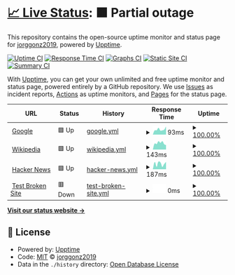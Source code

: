 # [📈 Live Status](https://demo.upptime.js.org): <!--live status--> **🟧 Partial outage**

This repository contains the open-source uptime monitor and status page for [jorggonz2019](https://jorggonz2016.github.io/), powered by [Upptime](https://github.com/upptime/upptime).

[![Uptime CI](https://github.com/jorggonz2016/upptime/workflows/Uptime%20CI/badge.svg)](https://github.com/jorggonz2016/upptime/actions?query=workflow%3A%22Uptime+CI%22)
[![Response Time CI](https://github.com/jorggonz2016/upptime/workflows/Response%20Time%20CI/badge.svg)](https://github.com/jorggonz2016/upptime/actions?query=workflow%3A%22Response+Time+CI%22)
[![Graphs CI](https://github.com/jorggonz2016/upptime/workflows/Graphs%20CI/badge.svg)](https://github.com/jorggonz2016/upptime/actions?query=workflow%3A%22Graphs+CI%22)
[![Static Site CI](https://github.com/jorggonz2016/upptime/workflows/Static%20Site%20CI/badge.svg)](https://github.com/jorggonz2016/upptime/actions?query=workflow%3A%22Static+Site+CI%22)
[![Summary CI](https://github.com/jorggonz2016/upptime/workflows/Summary%20CI/badge.svg)](https://github.com/jorggonz2016/upptime/actions?query=workflow%3A%22Summary+CI%22)

With [Upptime](https://upptime.js.org), you can get your own unlimited and free uptime monitor and status page, powered entirely by a GitHub repository. We use [Issues](https://github.com/jorggonz2016/upptime/issues) as incident reports, [Actions](https://github.com/jorggonz2016/upptime/actions) as uptime monitors, and [Pages](https://demo.upptime.js.org) for the status page.

<!--start: status pages-->
<!-- This summary is generated by Upptime (https://github.com/upptime/upptime) -->
<!-- Do not edit this manually, your changes will be overwritten -->
<!-- prettier-ignore -->
| URL | Status | History | Response Time | Uptime |
| --- | ------ | ------- | ------------- | ------ |
| <img alt="" src="https://favicons.githubusercontent.com/www.google.com" height="13"> [Google](https://www.google.com) | 🟩 Up | [google.yml](https://github.com/jorggonz2016/upptime/commits/HEAD/history/google.yml) | <details><summary><img alt="Response time graph" src="./graphs/google/response-time-week.png" height="20"> 93ms</summary><br><a href="https://jorggonz2016.github.io/upptime/history/google"><img alt="Response time 124" src="https://img.shields.io/endpoint?url=https%3A%2F%2Fraw.githubusercontent.com%2Fjorggonz2016%2Fupptime%2FHEAD%2Fapi%2Fgoogle%2Fresponse-time.json"></a><br><a href="https://jorggonz2016.github.io/upptime/history/google"><img alt="24-hour response time 145" src="https://img.shields.io/endpoint?url=https%3A%2F%2Fraw.githubusercontent.com%2Fjorggonz2016%2Fupptime%2FHEAD%2Fapi%2Fgoogle%2Fresponse-time-day.json"></a><br><a href="https://jorggonz2016.github.io/upptime/history/google"><img alt="7-day response time 93" src="https://img.shields.io/endpoint?url=https%3A%2F%2Fraw.githubusercontent.com%2Fjorggonz2016%2Fupptime%2FHEAD%2Fapi%2Fgoogle%2Fresponse-time-week.json"></a><br><a href="https://jorggonz2016.github.io/upptime/history/google"><img alt="30-day response time 96" src="https://img.shields.io/endpoint?url=https%3A%2F%2Fraw.githubusercontent.com%2Fjorggonz2016%2Fupptime%2FHEAD%2Fapi%2Fgoogle%2Fresponse-time-month.json"></a><br><a href="https://jorggonz2016.github.io/upptime/history/google"><img alt="1-year response time 124" src="https://img.shields.io/endpoint?url=https%3A%2F%2Fraw.githubusercontent.com%2Fjorggonz2016%2Fupptime%2FHEAD%2Fapi%2Fgoogle%2Fresponse-time-year.json"></a></details> | <details><summary><a href="https://jorggonz2016.github.io/upptime/history/google">100.00%</a></summary><a href="https://jorggonz2016.github.io/upptime/history/google"><img alt="All-time uptime 100.00%" src="https://img.shields.io/endpoint?url=https%3A%2F%2Fraw.githubusercontent.com%2Fjorggonz2016%2Fupptime%2FHEAD%2Fapi%2Fgoogle%2Fuptime.json"></a><br><a href="https://jorggonz2016.github.io/upptime/history/google"><img alt="24-hour uptime 100.00%" src="https://img.shields.io/endpoint?url=https%3A%2F%2Fraw.githubusercontent.com%2Fjorggonz2016%2Fupptime%2FHEAD%2Fapi%2Fgoogle%2Fuptime-day.json"></a><br><a href="https://jorggonz2016.github.io/upptime/history/google"><img alt="7-day uptime 100.00%" src="https://img.shields.io/endpoint?url=https%3A%2F%2Fraw.githubusercontent.com%2Fjorggonz2016%2Fupptime%2FHEAD%2Fapi%2Fgoogle%2Fuptime-week.json"></a><br><a href="https://jorggonz2016.github.io/upptime/history/google"><img alt="30-day uptime 100.00%" src="https://img.shields.io/endpoint?url=https%3A%2F%2Fraw.githubusercontent.com%2Fjorggonz2016%2Fupptime%2FHEAD%2Fapi%2Fgoogle%2Fuptime-month.json"></a><br><a href="https://jorggonz2016.github.io/upptime/history/google"><img alt="1-year uptime 100.00%" src="https://img.shields.io/endpoint?url=https%3A%2F%2Fraw.githubusercontent.com%2Fjorggonz2016%2Fupptime%2FHEAD%2Fapi%2Fgoogle%2Fuptime-year.json"></a></details>
| <img alt="" src="https://favicons.githubusercontent.com/en.wikipedia.org" height="13"> [Wikipedia](https://en.wikipedia.org) | 🟩 Up | [wikipedia.yml](https://github.com/jorggonz2016/upptime/commits/HEAD/history/wikipedia.yml) | <details><summary><img alt="Response time graph" src="./graphs/wikipedia/response-time-week.png" height="20"> 143ms</summary><br><a href="https://jorggonz2016.github.io/upptime/history/wikipedia"><img alt="Response time 145" src="https://img.shields.io/endpoint?url=https%3A%2F%2Fraw.githubusercontent.com%2Fjorggonz2016%2Fupptime%2FHEAD%2Fapi%2Fwikipedia%2Fresponse-time.json"></a><br><a href="https://jorggonz2016.github.io/upptime/history/wikipedia"><img alt="24-hour response time 100" src="https://img.shields.io/endpoint?url=https%3A%2F%2Fraw.githubusercontent.com%2Fjorggonz2016%2Fupptime%2FHEAD%2Fapi%2Fwikipedia%2Fresponse-time-day.json"></a><br><a href="https://jorggonz2016.github.io/upptime/history/wikipedia"><img alt="7-day response time 143" src="https://img.shields.io/endpoint?url=https%3A%2F%2Fraw.githubusercontent.com%2Fjorggonz2016%2Fupptime%2FHEAD%2Fapi%2Fwikipedia%2Fresponse-time-week.json"></a><br><a href="https://jorggonz2016.github.io/upptime/history/wikipedia"><img alt="30-day response time 140" src="https://img.shields.io/endpoint?url=https%3A%2F%2Fraw.githubusercontent.com%2Fjorggonz2016%2Fupptime%2FHEAD%2Fapi%2Fwikipedia%2Fresponse-time-month.json"></a><br><a href="https://jorggonz2016.github.io/upptime/history/wikipedia"><img alt="1-year response time 145" src="https://img.shields.io/endpoint?url=https%3A%2F%2Fraw.githubusercontent.com%2Fjorggonz2016%2Fupptime%2FHEAD%2Fapi%2Fwikipedia%2Fresponse-time-year.json"></a></details> | <details><summary><a href="https://jorggonz2016.github.io/upptime/history/wikipedia">100.00%</a></summary><a href="https://jorggonz2016.github.io/upptime/history/wikipedia"><img alt="All-time uptime 100.00%" src="https://img.shields.io/endpoint?url=https%3A%2F%2Fraw.githubusercontent.com%2Fjorggonz2016%2Fupptime%2FHEAD%2Fapi%2Fwikipedia%2Fuptime.json"></a><br><a href="https://jorggonz2016.github.io/upptime/history/wikipedia"><img alt="24-hour uptime 100.00%" src="https://img.shields.io/endpoint?url=https%3A%2F%2Fraw.githubusercontent.com%2Fjorggonz2016%2Fupptime%2FHEAD%2Fapi%2Fwikipedia%2Fuptime-day.json"></a><br><a href="https://jorggonz2016.github.io/upptime/history/wikipedia"><img alt="7-day uptime 100.00%" src="https://img.shields.io/endpoint?url=https%3A%2F%2Fraw.githubusercontent.com%2Fjorggonz2016%2Fupptime%2FHEAD%2Fapi%2Fwikipedia%2Fuptime-week.json"></a><br><a href="https://jorggonz2016.github.io/upptime/history/wikipedia"><img alt="30-day uptime 100.00%" src="https://img.shields.io/endpoint?url=https%3A%2F%2Fraw.githubusercontent.com%2Fjorggonz2016%2Fupptime%2FHEAD%2Fapi%2Fwikipedia%2Fuptime-month.json"></a><br><a href="https://jorggonz2016.github.io/upptime/history/wikipedia"><img alt="1-year uptime 100.00%" src="https://img.shields.io/endpoint?url=https%3A%2F%2Fraw.githubusercontent.com%2Fjorggonz2016%2Fupptime%2FHEAD%2Fapi%2Fwikipedia%2Fuptime-year.json"></a></details>
| <img alt="" src="https://favicons.githubusercontent.com/news.ycombinator.com" height="13"> [Hacker News](https://news.ycombinator.com) | 🟩 Up | [hacker-news.yml](https://github.com/jorggonz2016/upptime/commits/HEAD/history/hacker-news.yml) | <details><summary><img alt="Response time graph" src="./graphs/hacker-news/response-time-week.png" height="20"> 187ms</summary><br><a href="https://jorggonz2016.github.io/upptime/history/hacker-news"><img alt="Response time 182" src="https://img.shields.io/endpoint?url=https%3A%2F%2Fraw.githubusercontent.com%2Fjorggonz2016%2Fupptime%2FHEAD%2Fapi%2Fhacker-news%2Fresponse-time.json"></a><br><a href="https://jorggonz2016.github.io/upptime/history/hacker-news"><img alt="24-hour response time 248" src="https://img.shields.io/endpoint?url=https%3A%2F%2Fraw.githubusercontent.com%2Fjorggonz2016%2Fupptime%2FHEAD%2Fapi%2Fhacker-news%2Fresponse-time-day.json"></a><br><a href="https://jorggonz2016.github.io/upptime/history/hacker-news"><img alt="7-day response time 187" src="https://img.shields.io/endpoint?url=https%3A%2F%2Fraw.githubusercontent.com%2Fjorggonz2016%2Fupptime%2FHEAD%2Fapi%2Fhacker-news%2Fresponse-time-week.json"></a><br><a href="https://jorggonz2016.github.io/upptime/history/hacker-news"><img alt="30-day response time 186" src="https://img.shields.io/endpoint?url=https%3A%2F%2Fraw.githubusercontent.com%2Fjorggonz2016%2Fupptime%2FHEAD%2Fapi%2Fhacker-news%2Fresponse-time-month.json"></a><br><a href="https://jorggonz2016.github.io/upptime/history/hacker-news"><img alt="1-year response time 182" src="https://img.shields.io/endpoint?url=https%3A%2F%2Fraw.githubusercontent.com%2Fjorggonz2016%2Fupptime%2FHEAD%2Fapi%2Fhacker-news%2Fresponse-time-year.json"></a></details> | <details><summary><a href="https://jorggonz2016.github.io/upptime/history/hacker-news">100.00%</a></summary><a href="https://jorggonz2016.github.io/upptime/history/hacker-news"><img alt="All-time uptime 100.00%" src="https://img.shields.io/endpoint?url=https%3A%2F%2Fraw.githubusercontent.com%2Fjorggonz2016%2Fupptime%2FHEAD%2Fapi%2Fhacker-news%2Fuptime.json"></a><br><a href="https://jorggonz2016.github.io/upptime/history/hacker-news"><img alt="24-hour uptime 100.00%" src="https://img.shields.io/endpoint?url=https%3A%2F%2Fraw.githubusercontent.com%2Fjorggonz2016%2Fupptime%2FHEAD%2Fapi%2Fhacker-news%2Fuptime-day.json"></a><br><a href="https://jorggonz2016.github.io/upptime/history/hacker-news"><img alt="7-day uptime 100.00%" src="https://img.shields.io/endpoint?url=https%3A%2F%2Fraw.githubusercontent.com%2Fjorggonz2016%2Fupptime%2FHEAD%2Fapi%2Fhacker-news%2Fuptime-week.json"></a><br><a href="https://jorggonz2016.github.io/upptime/history/hacker-news"><img alt="30-day uptime 100.00%" src="https://img.shields.io/endpoint?url=https%3A%2F%2Fraw.githubusercontent.com%2Fjorggonz2016%2Fupptime%2FHEAD%2Fapi%2Fhacker-news%2Fuptime-month.json"></a><br><a href="https://jorggonz2016.github.io/upptime/history/hacker-news"><img alt="1-year uptime 100.00%" src="https://img.shields.io/endpoint?url=https%3A%2F%2Fraw.githubusercontent.com%2Fjorggonz2016%2Fupptime%2FHEAD%2Fapi%2Fhacker-news%2Fuptime-year.json"></a></details>
| <img alt="" src="https://favicons.githubusercontent.com/thissitedoesnotexist.koj.co" height="13"> [Test Broken Site](https://thissitedoesnotexist.koj.co) | 🟥 Down | [test-broken-site.yml](https://github.com/jorggonz2016/upptime/commits/HEAD/history/test-broken-site.yml) | <details><summary><img alt="Response time graph" src="./graphs/test-broken-site/response-time-week.png" height="20"> 0ms</summary><br><a href="https://jorggonz2016.github.io/upptime/history/test-broken-site"><img alt="Response time 0" src="https://img.shields.io/endpoint?url=https%3A%2F%2Fraw.githubusercontent.com%2Fjorggonz2016%2Fupptime%2FHEAD%2Fapi%2Ftest-broken-site%2Fresponse-time.json"></a><br><a href="https://jorggonz2016.github.io/upptime/history/test-broken-site"><img alt="24-hour response time 0" src="https://img.shields.io/endpoint?url=https%3A%2F%2Fraw.githubusercontent.com%2Fjorggonz2016%2Fupptime%2FHEAD%2Fapi%2Ftest-broken-site%2Fresponse-time-day.json"></a><br><a href="https://jorggonz2016.github.io/upptime/history/test-broken-site"><img alt="7-day response time 0" src="https://img.shields.io/endpoint?url=https%3A%2F%2Fraw.githubusercontent.com%2Fjorggonz2016%2Fupptime%2FHEAD%2Fapi%2Ftest-broken-site%2Fresponse-time-week.json"></a><br><a href="https://jorggonz2016.github.io/upptime/history/test-broken-site"><img alt="30-day response time 0" src="https://img.shields.io/endpoint?url=https%3A%2F%2Fraw.githubusercontent.com%2Fjorggonz2016%2Fupptime%2FHEAD%2Fapi%2Ftest-broken-site%2Fresponse-time-month.json"></a><br><a href="https://jorggonz2016.github.io/upptime/history/test-broken-site"><img alt="1-year response time 0" src="https://img.shields.io/endpoint?url=https%3A%2F%2Fraw.githubusercontent.com%2Fjorggonz2016%2Fupptime%2FHEAD%2Fapi%2Ftest-broken-site%2Fresponse-time-year.json"></a></details> | <details><summary><a href="https://jorggonz2016.github.io/upptime/history/test-broken-site">100.00%</a></summary><a href="https://jorggonz2016.github.io/upptime/history/test-broken-site"><img alt="All-time uptime 100.00%" src="https://img.shields.io/endpoint?url=https%3A%2F%2Fraw.githubusercontent.com%2Fjorggonz2016%2Fupptime%2FHEAD%2Fapi%2Ftest-broken-site%2Fuptime.json"></a><br><a href="https://jorggonz2016.github.io/upptime/history/test-broken-site"><img alt="24-hour uptime 100.00%" src="https://img.shields.io/endpoint?url=https%3A%2F%2Fraw.githubusercontent.com%2Fjorggonz2016%2Fupptime%2FHEAD%2Fapi%2Ftest-broken-site%2Fuptime-day.json"></a><br><a href="https://jorggonz2016.github.io/upptime/history/test-broken-site"><img alt="7-day uptime 100.00%" src="https://img.shields.io/endpoint?url=https%3A%2F%2Fraw.githubusercontent.com%2Fjorggonz2016%2Fupptime%2FHEAD%2Fapi%2Ftest-broken-site%2Fuptime-week.json"></a><br><a href="https://jorggonz2016.github.io/upptime/history/test-broken-site"><img alt="30-day uptime 100.00%" src="https://img.shields.io/endpoint?url=https%3A%2F%2Fraw.githubusercontent.com%2Fjorggonz2016%2Fupptime%2FHEAD%2Fapi%2Ftest-broken-site%2Fuptime-month.json"></a><br><a href="https://jorggonz2016.github.io/upptime/history/test-broken-site"><img alt="1-year uptime 100.00%" src="https://img.shields.io/endpoint?url=https%3A%2F%2Fraw.githubusercontent.com%2Fjorggonz2016%2Fupptime%2FHEAD%2Fapi%2Ftest-broken-site%2Fuptime-year.json"></a></details>

<!--end: status pages-->

[**Visit our status website →**](https://demo.upptime.js.org)

## 📄 License

- Powered by: [Upptime](https://github.com/upptime/upptime)
- Code: [MIT](./LICENSE) © [jorggonz2019](https://jorggonz2016.github.io/)
- Data in the `./history` directory: [Open Database License](https://opendatacommons.org/licenses/odbl/1-0/)
